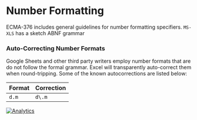 # Number Formatting

ECMA-376 includes general guidelines for number formatting specifiers.  `MS-XLS`
has a sketch ABNF grammar


### Auto-Correcting Number Formats

Google Sheets and other third party writers employ number formats that are do
not follow the formal grammar.  Excel will transparently auto-correct them when
round-tripping.  Some of the known autocorrections are listed below:

| Format | Correction |
|:-------|:-----------|
| `d.m`  | `d\.m`     |


[![Analytics](https://ga-beacon.appspot.com/UA-36810333-1/SheetJS/notes?pixel)](https://github.com/SheetJS/notes)
